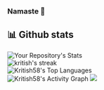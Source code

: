 ### Namaste 🙏

<!-- <img src="https://github-readme-stats.vercel.app/api?username=kritish58&count_private=true&&show_icons=true&title_color=6e9a44&icon_color=bad072&text_color=d5e2ed&bg_color=023026&fbclid=IwAR0IyWkThrhvEulrwsa-52KTiUUCo6G4h4alQk6hJdqFA6y3gForrgXN-V4"> -->


<!-- <img alt="Kritish Bhattarai's streak" src="https://raw.githubusercontent.com/kritish58/kritish58/main/assets/profile.png" /> -->

<!-- ## Hey there, <img src="https://media.giphy.com/media/hvRJCLFzcasrR4ia7z/giphy.gif" width="28"> It's me Kritish Bhattarai. I'm Full Stack Web Developer -->

## 📊 Github stats

![Your Repository's Stats](https://github-readme-stats.vercel.app/api?username=kritish58&show_icons=true)
<br>
  <img title="🔥 Get streak stats for your profile at git.io/streak-stats" alt="kritish's streak" src="https://github-readme-streak-stats.herokuapp.com/?user=kritish58&theme=monokai-metallian&hide_border=true" />
<br>
<img alt="Kritish58's Top Languages" src="https://github-readme-stats.vercel.app/api/top-langs/?username=kritish58&langs_count=8&layout=compact&theme=react&hide_border=true&bg_color=1F222E&title_color=F85D7F&icon_color=F8D866" />
<br>
<img alt="Kritish58's Activity Graph" src="https://activity-graph.herokuapp.com/graph?username=kritish58&bg_color=1F222E&color=F8D866&line=F85D7F&point=FFFFFF&hide_border=true" />
<img src="https://komarev.com/ghpvc/?username=kritish58"/>


<!--
**Kritish58/Kritish58** is a ✨ _special_ ✨ repository because its `README.md` (this file) appears on your GitHub profile.

Here are some ideas to get you started:

- 🔭 I’m currently working on ...
- 🌱 I’m currently learning ...
- 👯 I’m looking to collaborate on ...
- 🤔 I’m looking for help with ...
- 💬 Ask me about ...
- 📫 How to reach me: ...
- 😄 Pronouns: ...
- ⚡ Fun fact: ...
-->

